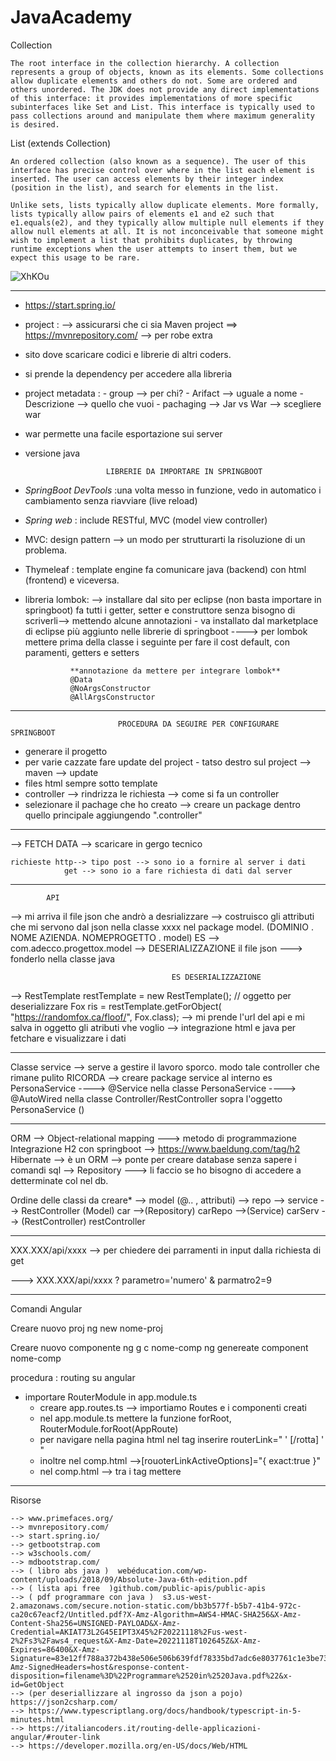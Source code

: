 # JavaAcademy
Collection

    The root interface in the collection hierarchy. A collection represents a group of objects, known as its elements. Some collections allow duplicate elements and others do not. Some are ordered and others unordered. The JDK does not provide any direct implementations of this interface: it provides implementations of more specific subinterfaces like Set and List. This interface is typically used to pass collections around and manipulate them where maximum generality is desired.

List (extends Collection)

    An ordered collection (also known as a sequence). The user of this interface has precise control over where in the list each element is inserted. The user can access elements by their integer index (position in the list), and search for elements in the list.

    Unlike sets, lists typically allow duplicate elements. More formally, lists typically allow pairs of elements e1 and e2 such that e1.equals(e2), and they typically allow multiple null elements if they allow null elements at all. It is not inconceivable that someone might wish to implement a list that prohibits duplicates, by throwing runtime exceptions when the user attempts to insert them, but we expect this usage to be rare.

![XhKOu](https://user-images.githubusercontent.com/116810620/203954161-f2ae390f-ccb8-48a2-bbd9-f68f78feca6d.jpg)



_______________________________________________________________________________________________________________________________________________________________________________
- https://start.spring.io/
- project : --> assicurarsi che ci sia Maven project ==> https://mvnrepository.com/ --> per robe extra
- sito dove scaricare codici e librerie di altri coders.
- si prende la dependency per accedere alla libreria 
- project metadata : - group --> per chi?
			   - Arifact --> uguale a nome
			   - Descrizione --> quello che vuoi
			   - pachaging --> Jar vs War  --> scegliere war 
- war permette una facile esportazione sui server
- versione java 

						LIBRERIE DA IMPORTARE IN SPRINGBOOT

- *SpringBoot DevTools* :una volta messo in funzione, vedo in automatico i cambiamento senza riavviare 
(live reload)
- *Spring web* : include RESTful, MVC (model view controller)

- MVC: design pattern --> un modo per strutturarti la risoluzione di un problema.

- Thymeleaf : template engine fa comunicare java (backend) con html (frontend) e viceversa.

- libreria lombok: --> installare dal sito per eclipse (non basta importare in springboot) fa tutti i getter, setter e construttore senza bisogno di scriverli--> mettendo alcune annotazioni
		- va installato dal marketplace di eclipse più aggiunto nelle librerie di springboot
		----> per lombok mettere prima della classe i seguinte per fare il cost default, con paramenti, getters e setters

				**annotazione da mettere per integrare lombok**
				@Data
				@NoArgsConstructor
				@AllArgsConstructor

____________________________________________________________________________________________________________________________________________


							PROCEDURA DA SEGUIRE PER CONFIGURARE SPRINGBOOT
- generare il progetto 
- per varie cazzate fare update del project - tatso destro sul project --> maven --> update
- files html sempre sotto template
- controller --> rindrizza le richiesta
--> come si fa un controller 
- selezionare il pachage che ho creato --> 
	creare un package dentro quello principale aggiungendo ".controller"



________________________________________________________________________________________________________________________________________________
--> FETCH DATA --> scaricare in gergo tecnico

	richieste http--> tipo post --> sono io a fornire al server i dati 
				get --> sono io a fare richiesta di dati dal server
_________________________________________________________________________________________________________________________________________________


			API

--> mi arriva il file json che andrò a desrializzare 
--> costruisco gli attributi che mi servono dal json nella classe xxxx nel package model. (DOMINIO . NOME AZIENDA. NOMEPROGETTO . model) ES --> com.adecco.progettox.model
--> DESERIALIZZAZIONE il file json ---> fonderlo nella classe java


										ES DESERIALIZZAZIONE
--> 		RestTemplate restTemplate = new RestTemplate(); // oggetto per deserializzare
		Fox ris = restTemplate.getForObject( "https://randomfox.ca/floof/", Fox.class);     --> mi prende l'url del api e mi salva in oggetto gli atributi vhe voglio
--> integrazione  html e java per fetchare e visualizzare i dati 

______________________________________________________________________________________________________________________________________________________________

Classe service --> serve a gestire il lavoro sporco. modo tale controller che rimane pulito 
				RICORDA --> creare package service al interno es PersonaService 
					----> @Service nella classe PersonaService 
					----> @AutoWired nella classe Controller/RestController sopra l'oggetto PersonaService ()
_______________________________________________________________________________________________________________________________________________________________

ORM --> Object-relational mapping ---> metodo di programmazione 
Integrazione H2 con springboot --> https://www.baeldung.com/tag/h2
Hibernate --> è un ORM --> ponte per creare database senza sapere i comandi sql
--> Repository ---> li faccio se ho bisogno di accedere a detterminate col nel db.


Ordine delle classi da creare* --> model (@.. , attributi)  --> repo --> service --> RestController
	(Model) car -->(Repository) carRepo -->(Service) carServ --> (RestController) restController
________________________________________________________________________________________________________________________________________________________________

XXX.XXX/api/xxxx --> per chiedere dei parramenti in input dalla richiesta di get

---> XXX.XXX/api/xxxx ? parametro='numero' & parmatro2=9
________________________________________________________________________________________________________________________________________________________________
Comandi Angular 

Creare nuovo proj
	ng new nome-proj

Creare nuovo componente
	ng g c nome-comp
	ng genereate component nome-comp


procedura : routing su angular 
 - importare RouterModule in app.module.ts
	- creare app.routes.ts --> importiamo Routes e i componenti creati
	- nel app.module.ts mettere la funzione forRoot, RouterModule.forRoot(AppRoute)
	- per navigare nella pagina html nel tag inserire routerLink=" ' [/rotta] ' "
	- inoltre nel comp.html -->[rouoterLinkActiveOptions]="{ exact:true }"
	- nel comp.html --> tra i tag <mian> mettere <Router-outlet><Router-outlet>
______________________________________________________________________________________________________________________________________________________________



Risorse 

	--> www.primefaces.org/
	--> mvnrepository.com/
	--> start.spring.io/
	--> getbootstrap.com
	--> w3schools.com/
	--> mdbootstrap.com/
	--> ( libro abs java )  webéducation.com/wp-content/uploads/2018/09/Absolute-Java-6th-edition.pdf
	--> ( lista api free  )github.com/public-apis/public-apis
	--> ( pdf programmare con java )  s3.us-west-2.amazonaws.com/secure.notion-static.com/bb3b577f-b5b7-41b4-972c-ca20c67eacf2/Untitled.pdf?X-Amz-Algorithm=AWS4-HMAC-SHA256&X-Amz-Content-Sha256=UNSIGNED-PAYLOAD&X-Amz-Credential=AKIAT73L2G45EIPT3X45%2F20221118%2Fus-west-2%2Fs3%2Faws4_request&X-Amz-Date=20221118T102645Z&X-Amz-Expires=86400&X-Amz-Signature=83e12ff788a372b438e506e506b639fdf78335bd7adc6e8037761c1e3be730ce&X-Amz-SignedHeaders=host&response-content-disposition=filename%3D%22Programmare%2520in%2520Java.pdf%22&x-id=GetObject
	--> (per deseriallizzare al ingrosso da json a pojo) https://json2csharp.com/
	--> https://www.typescriptlang.org/docs/handbook/typescript-in-5-minutes.html
	--> https://italiancoders.it/routing-delle-applicazioni-angular/#router-link
	--> https://developer.mozilla.org/en-US/docs/Web/HTML
